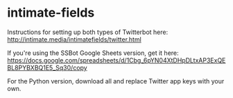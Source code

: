 # intimate-fields

Instructions for setting up both types of Twitterbot here: http://intimate.media/intimatefields/twitter.html

If you're using the SSBot Google Sheets version, get it here: https://docs.google.com/spreadsheets/d/1Cbg_6pYN04XtDHpDLtxAP3ExQEBL8PYBXBQ1E5_Sq30/copy

For the Python version, download all and replace Twitter app keys with your own.
